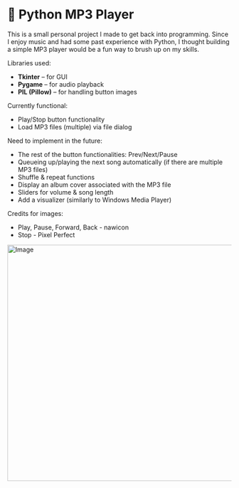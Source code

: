 # 🎵 Python MP3 Player

This is a small personal project I made to get back into programming. Since I enjoy music and had some past experience with Python, I thought building a simple MP3 player would be a fun way to brush up on my skills.

Libraries used:
- **Tkinter** – for GUI
- **Pygame** – for audio playback
- **PIL (Pillow)** – for handling button images



Currently functional:
- Play/Stop button functionality
- Load MP3 files (multiple) via file dialog



Need to implement in the future:
- The rest of the button functionalities: Prev/Next/Pause
- Queueing up/playing the next song automatically (if there are multiple MP3 files)
- Shuffle & repeat functions
- Display an album cover associated with the MP3 file
- Sliders for volume & song length
- Add a visualizer (similarly to Windows Media Player)



Credits for images:
- Play, Pause, Forward, Back - nawicon
- Stop - Pixel Perfect

<img width="856" height="532" alt="Image" src="https://github.com/user-attachments/assets/7d85834c-e6e1-4711-a4f9-443a85cae670" />
